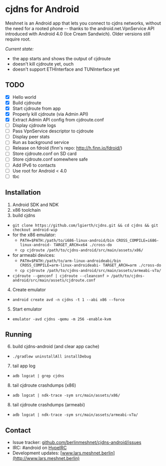 cjdns for Android
=================

Meshnet is an Android app that lets you connect to cjdns networks, without the need for a rooted phone -- thanks to the android.net.VpnService API introduced with Android 4.0 (Ice Cream Sandwich). Older versions still require root.

*Current state:*
  - the app starts and shows the output of cjdroute
  - doesn't kill cjdroute yet, ouch
  - doesn't support ETHInterface and TUNInterface yet

TODO
----

- [x] Hello world
- [x] Build cjdroute
- [x] Start cjdroute from app
- [x] Properly kill cjdroute (via Admin API)
- [x] Extract Admin API config from cjdroute.conf
- [ ] Display cjdroute logs
- [ ] Pass VpnService descriptor to cjdroute
- [ ] Display peer stats
- [ ] Run as background service
- [ ] Release on fdroid (finn's repo: http://h.finn.io/fdroid/)
- [ ] Store cjdroute.conf on SD card
- [ ] Store cjdroute.conf somewhere safe
- [ ] Add IPv6 to contacts
- [ ] Use root for Android < 4.0
- [ ] tbc

Installation
------------

1. Android SDK and NDK
2. x86 toolchain
3. build cjdns
  - `git clone https://github.com/lgierth/cjdns.git && cd cjdns && git checkout android-wip`
  - for the x86 emulator:
    - `PATH=$PATH:/path/to/i686-linux-android/bin CROSS_COMPILE=i686-linux-android- TARGET_ARCH=x64 ./cross-do`
    - `cp cjdroute /path/to/cjdns-android/src/main/assets/x86/`
  - for armeabi devices:
    - `PATH=$PATH:/path/to/arm-linux-androideabi/bin CROSS_COMPILE=arm-linux-androideabi- TARGET_ARCH=arm ./cross-do`
    - `cp cjdroute /path/to/cjdns-android/src/main/assets/armeabi-v7a/`
  - `cjdroute --genconf | cjdroute --cleanconf > /path/to/cjdns-android/src/main/assets/cjdroute.conf`
4. Create emulator
  - `android create avd -n cjdns -t 1 --abi x86 --force`
5. Start emulator
  - `emulator -avd cjdns -qemu -m 256 -enable-kvm`

Running
-------

6. build cjdns-android (and clear app cache)
  - `./gradlew uninstallAll installDebug`
7. tail app log
  - `adb logcat | grep cjdns`
8. tail cjdroute crashdumps (x86)
  - `adb logcat | ndk-trace -sym src/main/assets/x86/`
8. tail cjdroute crashdumps (armeabi)
  - `adb logcat | ndk-trace -sym src/main/assets/armeabi-v7a/`

Contact
-------

- Issue tracker: [github.com/berlinmeshnet/cjdns-android/issues](https://github.com/berlinmeshnet/cjdns-android/issues)
- IRC: #android on [HypeIRC](https://wiki.projectmeshnet.org/HypeIRC)
- Development updates: [www.lars.meshnet.berlin](http://www.lars.meshnet.berlin)
